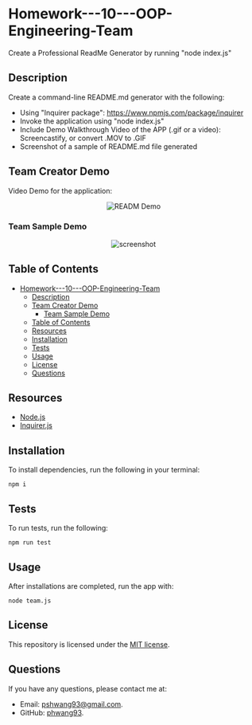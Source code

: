 # Homework---10---OOP-Engineering-Team

Create a Professional ReadMe Generator by running "node index.js"

## Description
 Create a command-line README.md generator with the following:

- Using "Inquirer package": https://www.npmjs.com/package/inquirer
- Invoke the application using "node index.js"
- Include Demo Walkthrough Video of the APP (.gif or a video): Screencastify, or convert .MOV to .GIF
- Screenshot of a sample of README.md file generated

## Team Creator Demo 

Video Demo for the application:

<p align = "center">
<img alt="READM Demo" src="./assets/demo/demo.gif">
</p>

### Team Sample Demo

<p align = "center">
<img alt="screenshot" src="./assets/demo/SampleReadMe.png">
</p>



## Table of Contents

- [Homework---10---OOP-Engineering-Team](#homework---10---oop-engineering-team)
  - [Description](#description)
  - [Team Creator Demo](#team-creator-demo)
    - [Team Sample Demo](#team-sample-demo)
  - [Table of Contents](#table-of-contents)
  - [Resources](#resources)
  - [Installation](#installation)
  - [Tests](#tests)
  - [Usage](#usage)
  - [License](#license)
  - [Questions](#questions)

## Resources

* [Node.js](https://nodejs.org/)
* [Inquirer.js](https://www.npmjs.com/package/inquirer)

## Installation

To install dependencies, run the following in your terminal:

```
npm i 
```

## Tests

To run tests, run the following:

```
npm run test
```

## Usage

After installations are completed, run the app with: 

```
node team.js
```

## License

This repository is licensed under the [MIT license](./LICENSE).

## Questions

If you have any questions, please contact me at: 
* Email: [pshwang93@gmail.com](mailto:pshwang93@gmail.com). 
* GitHub: [phwang93](https://github.com/phwang93).